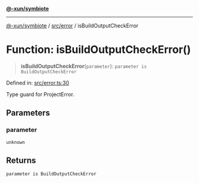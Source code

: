 [**@-xun/symbiote**](../../../README.md)

***

[@-xun/symbiote](../../../README.md) / [src/error](../README.md) / isBuildOutputCheckError

# Function: isBuildOutputCheckError()

> **isBuildOutputCheckError**(`parameter`): `parameter is BuildOutputCheckError`

Defined in: [src/error.ts:30](https://github.com/Xunnamius/symbiote/blob/d83dccf3f06ef592d9b9bfba8a64236063675ad1/src/error.ts#L30)

Type guard for ProjectError.

## Parameters

### parameter

`unknown`

## Returns

`parameter is BuildOutputCheckError`

